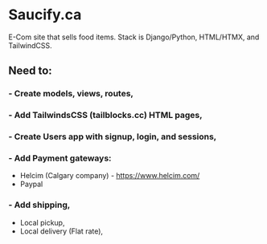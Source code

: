 # Saucify.ca

E-Com site that sells food items. Stack is Django/Python, HTML/HTMX, and TailwindCSS. 

## Need to:
### - Create models, views, routes, 


### - Add TailwindsCSS (tailblocks.cc) HTML pages,


### - Create Users app with signup, login, and sessions,


### - Add Payment gateways:
- Helcim (Calgary company) - https://www.helcim.com/
- Paypal
  
### - Add shipping, 
- Local pickup,
- Local delivery (Flat rate),


